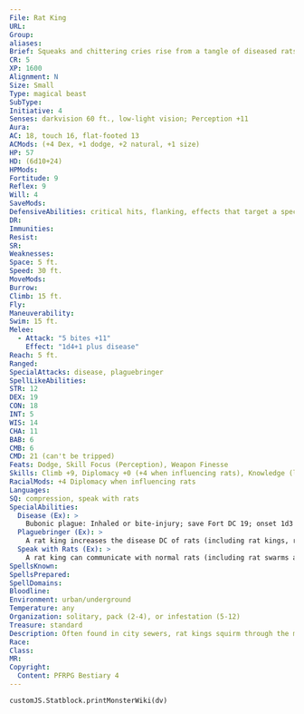```yaml
---
File: Rat King
URL: 
Group: 
aliases: 
Brief: Squeaks and chittering cries rise from a tangle of diseased rats with their tails knotted together.
CR: 5
XP: 1600
Alignment: N
Size: Small
Type: magical beast
SubType: 
Initiative: 4
Senses: darkvision 60 ft., low-light vision; Perception +11
Aura: 
AC: 18, touch 16, flat-footed 13
ACMods: (+4 Dex, +1 dodge, +2 natural, +1 size)
HP: 57
HD: (6d10+24)
HPMods: 
Fortitude: 9
Reflex: 9
Will: 4
SaveMods: 
DefensiveAbilities: critical hits, flanking, effects that target a specific number of creatures
DR: 
Immunities: 
Resist: 
SR: 
Weaknesses: 
Space: 5 ft.
Speed: 30 ft.
MoveMods: 
Burrow: 
Climb: 15 ft.
Fly: 
Maneuverability: 
Swim: 15 ft.
Melee: 
  - Attack: "5 bites +11"
    Effect: "1d4+1 plus disease"
Reach: 5 ft.
Ranged: 
SpecialAttacks: disease, plaguebringer
SpellLikeAbilities: 
STR: 12
DEX: 19
CON: 18
INT: 5
WIS: 14
CHA: 11
BAB: 6
CMB: 6
CMD: 21 (can't be tripped)
Feats: Dodge, Skill Focus (Perception), Weapon Finesse
Skills: Climb +9, Diplomacy +0 (+4 when influencing rats), Knowledge (local) -2, Perception +11, Stealth +13, Swim +9
RacialMods: +4 Diplomacy when influencing rats
Languages: 
SQ: compression, speak with rats
SpecialAbilities:
  Disease (Ex): >
    Bubonic plague: Inhaled or bite-injury; save Fort DC 19; onset 1d3 days; frequency 1/day; effect 1d4 Str damage, 1 Cha damage, and fatigue; cure 2 consecutive saves. The save DC is Constitution-based and includes the +2 from the rat king's plaguebringer ability.
  Plaguebringer (Ex): >
    A rat king increases the disease DC of rats (including rat kings, rat swarms, and dire rats) within 100 feet by +2.
  Speak with Rats (Ex): >
    A rat king can communicate with normal rats (including rat swarms and dire rats) as if using speak with animals. It can use Diplomacy to alter a rat's attitude, and when so doing gains a +4 racial bonus on the check. Any ability that allows a creature to communicate with rats (such as speak with animals or a wererat's rat empathy) allows for communication with a rat king.
SpellsKnown: 
SpellsPrepared: 
SpellDomains: 
Bloodline: 
Environment: urban/underground
Temperature: any
Organization: solitary, pack (2-4), or infestation (5-12)
Treasure: standard
Description: Often found in city sewers, rat kings squirm through the muck and darkness, spreading disease and searching for food. Composed of no fewer than half a dozen rats knotted together at the tail, a rat king has one consciousness rather than many, increasing its intellect beyond that of a normal rat, and granting the rat king a cunning that allows it to stalk its prey and use improved tactics against its enemies and rivals. Known by subterranean creatures for being plague carriers, rat kings are shunned by most creatures other than rats. Some humanoids that live beneath cities (such as morlocks, derros, and mites) use rat kings in their lairs as protectors or as a way to increase the deadliness of the dire rats they use for protection. City-dwellers see rat kings as a bad omen and fear that encountering the terrifying creatures will bring sickness and death to the entire settlement. The mere sighting of a rat king may result in the quarantine of multiple city blocks. Some students of monster lore believe that a rat king begins as a group of normal rats that nested in too cramped a warren, their tails entwined and hopelessly knotted with filth and eventually growing together, and that this strange bond leads to a cooperative existence and fused mind. Naturalists studying creatures like this postulate that there could be other species of creatures susceptible to this phenomenon. Others argue that an outside inf luence is the only explanation for the creature's existence, perhaps as a result of derro experimentation or the work of a mad ratfolk or wererat alchemist. A rat king is approximately 3 feet across and weighs 15 pounds.
Race: 
Class: 
MR: 
Copyright:
  Content: PFRPG Bestiary 4
---
```

```dataviewjs
customJS.Statblock.printMonsterWiki(dv)
```
